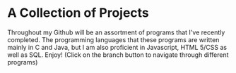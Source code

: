 # A Collection of Projects
Throughout my Github will be an assortment of programs that I've recently completed. The programming languages that these programs are written mainly in C and Java, but I am also proficient in Javascript, HTML 5/CSS as well as SQL. Enjoy! (Click on the branch button to navigate through different programs)
